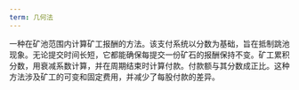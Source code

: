 ```yaml
---
term: 几何法
---
```

一种在矿池范围内计算矿工报酬的方法。该支付系统以分数为基础，旨在抵制跳池现象。无论提交时间长短，它都能确保每提交一份矿石的报酬保持不变。矿工累积分数，用衰减系数计算，并在周期结束时计算付款。付款额与其分数成正比。这种方法涉及矿工的可变和固定费用，并减少了每股付款的差异。